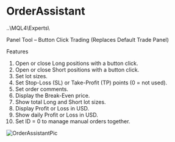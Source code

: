 # OrderAssistant
..\MQL4\Experts\

Panel Tool – Button Click Trading (Replaces Default Trade Panel)

Features
1. Open or close Long positions with a button click.
2. Open or close Short positions with a button click.
3. Set lot sizes.
4. Set Stop-Loss (SL) or Take-Profit (TP) points (0 = not used).
5. Set order comments.
6. Display the Break-Even price.
7. Show total Long and Short lot sizes.
8. Display Profit or Loss in USD.
9. Show daily Profit or Loss in USD.
10. Set ID = 0 to manage manual orders together.

![OrderAssistantPic](https://github.com/user-attachments/assets/82d2bd12-d02b-4ed0-842e-8e485919b721)

